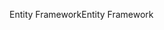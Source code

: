 <span data-ttu-id="47d51-101">Entity Framework</span><span class="sxs-lookup"><span data-stu-id="47d51-101">Entity Framework</span></span>